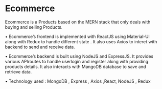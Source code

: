 # Ecommerce
 Ecommerce is a Products based on the MERN stack that only deals with
buying and selling Products.

• Ecommerce’s frontend is implemented with ReactJS using Material-UI
along with Redux to handle different state . It also uses Axios to interet
with backend to send and receive data.

• Ecommerce’s backend is built using NodeJS and ExpressJS. It provides
various APIroutes to handle userlogin and register along with providing
products details. It also interacts with MangoDB database to save and
retrieve data.



• Technology used : MongoDB , Express , Axios ,React, NodeJS , Redux
